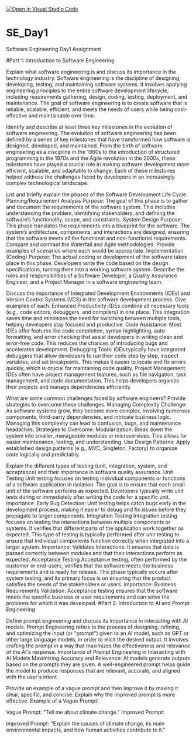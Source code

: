 [![Open in Visual Studio Code](https://classroom.github.com/assets/open-in-vscode-2e0aaae1b6195c2367325f4f02e2d04e9abb55f0b24a779b69b11b9e10269abc.svg)](https://classroom.github.com/online_ide?assignment_repo_id=18636874&assignment_repo_type=AssignmentRepo)
# SE_Day1
Software Engineering Day1 Assignment

#Part 1: Introduction to Software Engineering

Explain what software engineering is and discuss its importance in the technology industry.
Software engineering is the discipline of designing, developing, testing, and maintaining software systems. It involves applying engineering principles to the entire software development lifecycle, including requirements gathering, design, coding, testing, deployment, and maintenance. The goal of software engineering is to create software that is reliable, scalable, efficient, and meets the needs of users while being cost-effective and maintainable over time.

Identify and describe at least three key milestones in the evolution of software engineering.
The evolution of software engineering has been defined by a series of key milestones that have transformed how software is designed, developed, and maintained. From the birth of software engineering as a discipline in the 1960s to the introduction of structured programming in the 1970s and the Agile revolution in the 2000s, these milestones have played a crucial role in making software development more efficient, scalable, and adaptable to change. Each of these milestones helped address the challenges faced by developers in an increasingly complex technological landscape.

List and briefly explain the phases of the Software Development Life Cycle.
Planning/Requirement Analysis  Purpose: The goal of this phase is to gather and document the requirements of the software system. This includes understanding the problem, identifying stakeholders, and defining the software’s functionality, scope, and constraints.
System Design Purpose: This phase translates the requirements into a blueprint for the software. The system’s architecture, components, and interactions are designed, ensuring that the software meets all the functional and non-functional requirements.
Compare and contrast the Waterfall and Agile methodologies. Provide examples of scenarios where each would be appropriate.
 Implementation (Coding) Purpose: The actual coding or development of the software takes place in this phase. Developers write the code based on the design specifications, turning them into a working software system.
Describe the roles and responsibilities of a Software Developer, a Quality Assurance Engineer, and a Project Manager in a software engineering team.

Discuss the importance of Integrated Development Environments (IDEs) and Version Control Systems (VCS) in the software development process. Give examples of each.
Enhanced Productivity: IDEs combine all necessary tools (e.g., code editors, debuggers, and compilers) in one place. This integration saves time and minimizes the need for switching between multiple tools, helping developers stay focused and productive.
Code Assistance: Most IDEs offer features like code completion, syntax highlighting, auto-formatting, and error checking that assist developers in writing clean and error-free code. This reduces the chances of introducing bugs and accelerates development.
Debugging Tools: IDEs typically have integrated debuggers that allow developers to run their code step by step, inspect variables, and set breakpoints. This makes it easier to locate and fix errors quickly, which is crucial for maintaining code quality.
Project Management: IDEs often have project management features, such as file navigation, task management, and code documentation. This helps developers organize their projects and manage dependencies efficiently.

What are some common challenges faced by software engineers? Provide strategies to overcome these challenges.
Managing Complexity
 Challenge: As software systems grow, they become more complex, involving numerous components, third-party dependencies, and intricate business logic. Managing this complexity can lead to confusion, bugs, and maintenance headaches.
    Strategies to Overcome:
        Modularization: Break down the system into smaller, manageable modules or microservices. This allows for easier maintenance, testing, and understanding.
        Use Design Patterns: Apply established design patterns (e.g., MVC, Singleton, Factory) to organize code logically and predictably.

Explain the different types of testing (unit, integration, system, and acceptance) and their importance in software quality assurance.
 Unit Testing
Unit testing focuses on testing individual components or functions of a software application in isolation. The goal is to ensure that each small unit of the software performs as expected. Developers typically write unit tests during or immediately after writing the code for a specific unit.
Importance:
 Early Bug Detection: Unit testing helps catch bugs early in the development process, making it easier to debug and fix issues before they propagate to larger components.
Integration Testing
Integration testing focuses on testing the interactions between multiple components or systems. It verifies that different parts of the application work together as expected. This type of testing is typically performed after unit testing to ensure that individual components function correctly when integrated into a larger system.
Importance:
  Validates Interactions: It ensures that data is passed correctly between modules and that their interactions perform as expected.
   Acceptance Testing
Acceptance testing, often performed by the customer or end-users, verifies that the software meets the business requirements and is ready for release. This phase typically occurs after system testing, and its primary focus is on ensuring that the product satisfies the needs of the stakeholders or users.
Importance:  Business Requirements Validation: Acceptance testing ensures that the software meets the specific business or user requirements and can solve the problems for which it was developed.
#Part 2: Introduction to AI and Prompt Engineering


Define prompt engineering and discuss its importance in interacting with AI models.
Prompt Engineering refers to the process of designing, refining, and optimizing the input (or "prompt") given to an AI model, such as GPT or other large language models, in order to elicit the desired output. It involves crafting the prompt in a way that maximizes the effectiveness and relevance of the AI's response. 
Importance of Prompt Engineering in Interacting with AI Models
Maximizing Accuracy and Relevance:
 AI models generate outputs based on the prompts they are given. A well-engineered prompt helps guide the model to produce responses that are relevant, accurate, and aligned with the user's intent.
 
Provide an example of a vague prompt and then improve it by making it clear, specific, and concise. Explain why the improved prompt is more effective.
Example of a Vague Prompt:

Vague Prompt:
"Tell me about climate change."
Improved Prompt:

Improved Prompt:
"Explain the causes of climate change, its main environmental impacts, and how human activities contribute to it."
